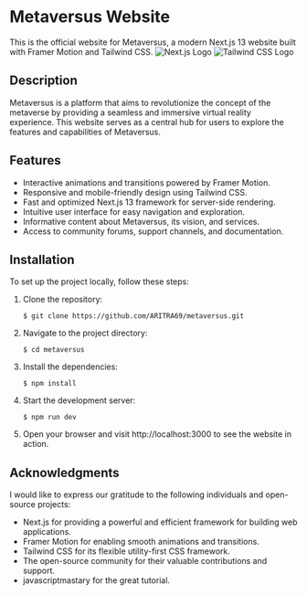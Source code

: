 # Metaversus Website

This is the official website for Metaversus, a modern Next.js 13 website built with Framer Motion and Tailwind CSS.
![Next.js Logo](https://raw.githubusercontent.com/vercel/vercel/main/packages/next/logo.png)
![Tailwind CSS Logo](https://upload.wikimedia.org/wikipedia/commons/thumb/9/9a/Tailwind_CSS_logo.svg/2560px-Tailwind_CSS_logo.svg.png)


## Description

Metaversus is a platform that aims to revolutionize the concept of the metaverse by providing a seamless and immersive virtual reality experience. This website serves as a central hub for users to explore the features and capabilities of Metaversus.

## Features

- Interactive animations and transitions powered by Framer Motion.
- Responsive and mobile-friendly design using Tailwind CSS.
- Fast and optimized Next.js 13 framework for server-side rendering.
- Intuitive user interface for easy navigation and exploration.
- Informative content about Metaversus, its vision, and services.
- Access to community forums, support channels, and documentation.

## Installation

To set up the project locally, follow these steps:

1. Clone the repository:
   ```shell
   $ git clone https://github.com/ARITRA69/metaversus.git
   ```
   
2. Navigate to the project directory:
    ```shell
   $ cd metaversus
   ```

3. Install the dependencies:
    ```shell
    $ npm install
    ```
    
4. Start the development server:
    ```shell
    $ npm run dev
    ```

5. Open your browser and visit http://localhost:3000 to see the website in action.

## Acknowledgments
  I would like to express our gratitude to the following individuals and open-source projects:

- Next.js for providing a powerful and efficient framework for building web applications.
- Framer Motion for enabling smooth animations and transitions.
- Tailwind CSS for its flexible utility-first CSS framework.
- The open-source community for their valuable contributions and support.
- javascriptmastary for the great tutorial.
